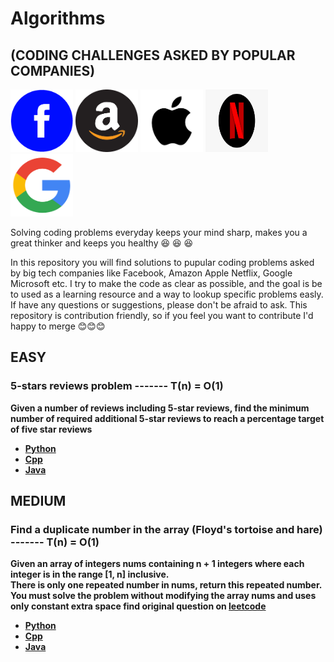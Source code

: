 # Algorithms
## (CODING CHALLENGES ASKED BY POPULAR COMPANIES)

 <div id="banner">
    <div class="inline-block"> 
        <img src = "https://github.com/yonahgraphics/Data-Structures-and-Algorithms/blob/master/facebook.png" width="100" height="100">
        <img src = "https://github.com/yonahgraphics/Data-Structures-and-Algorithms/blob/master/amazon.png" width="100" height="100">
        <img src = "https://github.com/yonahgraphics/Data-Structures-and-Algorithms/blob/master/Apple.jpg" width="100" height="100">
        <img src = "https://github.com/yonahgraphics/Data-Structures-and-Algorithms/blob/master/Netflix.png" width="100" height="100">
        <img src = "https://github.com/yonahgraphics/Data-Structures-and-Algorithms/blob/master/google.png" width="100" height="100">
    </div>
</div>
 
 <p>

Solving coding problems everyday keeps your mind sharp, makes you a great thinker and keeps you healthy :satisfied: :satisfied: :satisfied: <p>
In this repository you will find solutions to pupular coding problems asked by big tech companies like Facebook, Amazon Apple Netflix, Google Microsoft etc. I try to make the code as clear as possible, and the goal is be to used as a learning resource and a way to lookup specific problems easly. 
If have any questions or suggestions, please don't be afraid to ask. This repository is contribution friendly, so if you feel you want to contribute I'd happy to merge :blush::blush::blush:



## EASY
 ### 5-stars reviews problem  -------<b> T(n) = O(1)<b>
 Given a number of reviews including 5-star reviews, find the minimum number of required additional 5-star reviews to reach a percentage target of five star reviews
- [Python](https://github.com/yonahgraphics/Data-Structures-and-Algorithms/blob/master/PYTHON/EASY/5-stars%20reviews%20problem.py)
- [Cpp](https://github.com/yonahgraphics/Data-Structures-and-Algorithms/blob/master/CPP/EASY/5-stars%20reviews%20problem.cpp)
- [Java](https://github.com/yonahgraphics/Data-Structures-and-Algorithms/blob/master/JAVA/EASY/src/FiveStarsReviewsProblem.java)
## MEDIUM
 ### Find a duplicate number in the array (Floyd's tortoise and hare) -------<b> T(n) = O(1)<b>
 Given an array of integers nums containing n + 1 integers where each integer is in the range [1, n] inclusive.<br>
There is only one repeated number in nums, return this repeated number.<br>
You must solve the problem without modifying the array nums and uses only constant extra space
 find original question on <a href = "https://leetcode.com/problems/find-the-duplicate-number/"> leetcode</a>
- [Python](https://github.com/yonahgraphics/Data-Structures-and-Algorithms/blob/master/PYTHON/EASY/5-stars%20reviews%20problem.py)
- [Cpp](https://github.com/yonahgraphics/Data-Structures-and-Algorithms/blob/master/CPP/EASY/5-stars%20reviews%20problem.cpp)
- [Java](https://github.com/yonahgraphics/Data-Structures-and-Algorithms/blob/master/JAVA/EASY/src/FiveStarsReviewsProblem.java)


